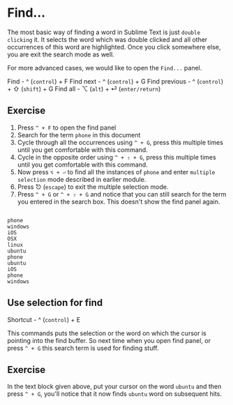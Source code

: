 Find...
========

The most basic way of finding a word in Sublime Text is just `double clicking`
it. It selects the word which was double clicked and all other occurrences of
this word are highlighted. Once you click somewhere else, you are exit the
search mode as well.

For more advanced cases, we would like to open the `Find...` panel.


Find - ^ (`control`) + F
Find next - ^ (`control`) + G
Find previous - ^ (`control`) + ⇧ (`shift`) + G
Find all - ⌥ (`alt`) + ⏎ (`enter/return`)

Exercise
---------

1. Press `^ + F` to open the find panel
2. Search for the term `phone` in this document
3. Cycle through all the occurrences using `^ + G`, press this multiple times
   until you get comfortable with this command.
4. Cycle in the opposite order using `^ + ⇧ + G`, press this multiple times
   until you get comfortable with this command.
5. Now press `⌥ + ⏎` to find all the instances of `phone` and enter
   `multiple selection` mode described in earlier module.
6. Press ⎋ (`escape`) to exit the multiple selection mode.
7. Press `^ + G` or `^ + ⇧ + G` and notice that you can still search for the
   term you entered in the search box. This doesn't show the find panel again.

```

phone
windows
iOS
OSX
linux
ubuntu
phone
ubuntu
iOS
phone
windows

```

Use selection for find
-----------------------

Shortcut - ^ (`control`) + E

This commands puts the selection or the word on which the cursor is pointing
into the find buffer. So next time when you open find panel, or press `^ + G`
this search term is used for finding stuff.

Exercise
---------

In the text block given above, put your cursor on the word `ubuntu` and then
press `^ + G`, you'll notice that it now finds `ubuntu` word on subsequent
hits.

